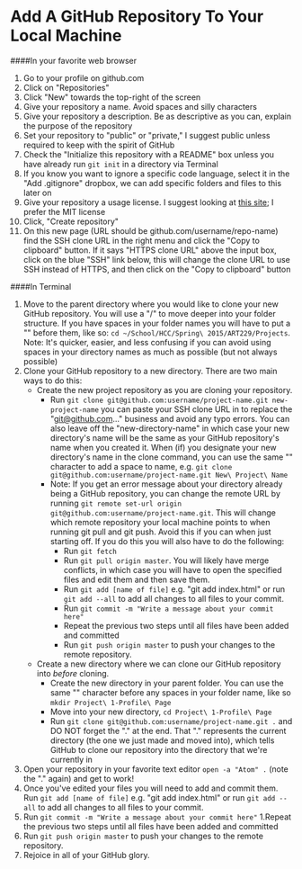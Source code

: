 Add A GitHub Repository To Your Local Machine
=============================================

####In your favorite web browser
1. Go to your profile on github.com
1. Click on "Repositories"
1. Click "New" towards the top-right of the screen
1. Give your repository a name. Avoid spaces and silly characters
1. Give your repository a description. Be as descriptive as you can, explain the purpose of the repository 
1. Set your repository to "public" or "private," I suggest public unless required to keep with the spirit of GitHub
1. Check the "Initialize this repository with a README" box unless you have already run `git init` in a directory via Terminal
1. If you know you want to ignore a specific code language, select it in the "Add .gitignore" dropbox, we can add specific folders and files to this later on
1. Give your repository a usage license. I suggest looking at [this site](http://choosealicense.com/ "Choose A License"); I prefer the MIT license
1. Click, "Create repository"
1. On this new page (URL should be github.com/username/repo-name) find the SSH clone URL in the right menu and click the "Copy to clipboard" button. If it says "HTTPS clone URL" above the input box, click on the blue "SSH" link below, this will change the clone URL to use SSH instead of HTTPS, and then click on the "Copy to clipboard" button

####In Terminal
1. Move to the parent directory where you would like to clone your new GitHub repository. You will use a "/" to move deeper into your folder structure. If you have spaces in your folder names you will have to put a "\" before them, like so: `cd ~/School/HCC/Spring\ 2015/ART229/Projects`. Note: It's quicker, easier, and less confusing if you can avoid using spaces in your directory names as much as possible (but not always possible)
1. Clone your GitHub repository to a new directory. There are two main ways to do this:
    - Create the new project repository as you are cloning your repository.
        - Run `git clone git@github.com:username/project-name.git new-project-name` you can paste your SSH clone URL in to replace the "git@github.com..." business and avoid any typo errors. You can also leave off the "new-directory-name" in which case your new directory's name will be the same as your GitHub repository's name when you created it. When (if) you designate your new directory's name in the clone command, you can use the same "\" character to add a space to name, e.g. `git clone git@github.com:username/project-name.git New\ Project\ Name` 
        - Note: If you get an error message about your directory already being a GitHub repository, you can change the remote URL by running `git remote set-url origin git@github.com:username/project-name.git`. This will change which remote repository your local machine points to when running git pull and git push. Avoid this if you can when just starting off. If you do this you will also have to do the following:
            - Run `git fetch`
            - Run `git pull origin master`. You will likely have merge conflicts, in which case you will have to open the specified files and edit them and then save them.
            - Run `git add [name of file]` e.g. "git add index.html" or run `git add --all` to add all changes to all files to your commit.
            - Run `git commit -m "Write a message about your commit here"`
            - Repeat the previous two steps until all files have been added and committed
            - Run `git push origin master` to push your changes to the remote repository.
    - Create a new directory where we can clone our GitHub repository into *before* cloning. 
        - Create the new directory in your parent folder. You can use the same "\" character before any spaces in your folder name, like so `mkdir Project\ 1-Profile\ Page`
        - Move into your new directory, `cd Project\ 1-Profile\ Page`
        - Run `git clone git@github.com:username/project-name.git .` and DO NOT forget the "." at the end. That "." represents the current directory (the one we just made and moved into), which tells GitHub to clone our repository into the directory that we're currently in
1. Open your repository in your favorite text editor `open -a "Atom" .` (note the "." again) and get to work!
1. Once you've edited your files you will need to add and commit them. Run `git add [name of file]` e.g. "git add index.html" or run `git add --all` to add all changes to all files to your commit.
1. Run `git commit -m "Write a message about your commit here"`
1.Repeat the previous two steps until all files have been added and committed
1. Run `git push origin master` to push your changes to the remote repository.
1. Rejoice in all of your GitHub glory. 